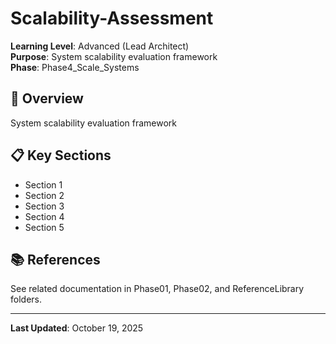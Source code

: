 # Scalability-Assessment

**Learning Level**: Advanced (Lead Architect)  
**Purpose**: System scalability evaluation framework  
**Phase**: Phase4_Scale_Systems

## 🎯 Overview

System scalability evaluation framework

## 📋 Key Sections

- Section 1
- Section 2
- Section 3
- Section 4
- Section 5

## 📚 References

See related documentation in Phase01, Phase02, and ReferenceLibrary folders.

---

**Last Updated**: October 19, 2025
